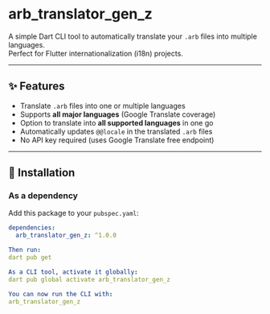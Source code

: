 # arb_translator_gen_z

A simple Dart CLI tool to automatically translate your `.arb` files into multiple languages.  
Perfect for Flutter internationalization (i18n) projects.

---

## ✨ Features
- Translate `.arb` files into one or multiple languages
- Supports **all major languages** (Google Translate coverage)
- Option to translate into **all supported languages** in one go
- Automatically updates `@@locale` in the translated `.arb` files
- No API key required (uses Google Translate free endpoint)  

---

## 🚀 Installation

### As a dependency
Add this package to your `pubspec.yaml`:

```yaml
dependencies:
  arb_translator_gen_z: ^1.0.0

Then run:
dart pub get

As a CLI tool, activate it globally:
dart pub global activate arb_translator_gen_z

You can now run the CLI with:
arb_translator_gen_z
 